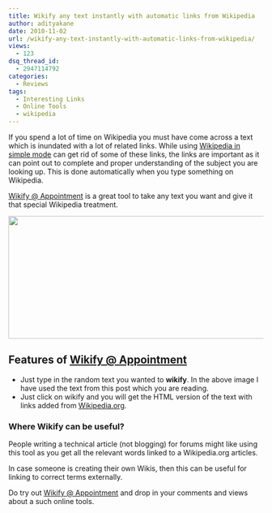 ```yaml
---
title: Wikify any text instantly with automatic links from Wikipedia
author: adityakane
date: 2010-11-02
url: /wikify-any-text-instantly-with-automatic-links-from-wikipedia/
views:
  - 123
dsq_thread_id:
  - 2947114792
categories:
  - Reviews
tags:
  - Interesting Links
  - Online Tools
  - wikipedia
---
```

If you spend a lot of time on Wikipedia you must have come across a text which is inundated with a lot of related links. While using [Wikipedia in simple mode][1] can get rid of some of these links, the links are important as it can point out to complete and proper understanding of the subject you are looking up. This is done automatically when you type something on Wikipedia.

<a href="http://wikify.appointment.at/" onclick="_gaq.push(['_trackEvent', 'outbound-article', 'http://wikify.appointment.at/', 'Wikify @ Appointment']);" >Wikify @ Appointment</a> is a great tool to take any text you want and give it that special Wikipedia treatment.

<a rel="attachment wp-att-31519" href="http://devilsworkshop.org/wikify-any-text-instantly-with-automatic-links-from-wikipedia/wikify_content/"><img class="alignnone size-full wp-image-31519" title="wikify_content" src="http://cdn.devilsworkshop.org/files/2010/10/wikify_content.png" alt="" width="550" height="242" /></a>

## Features of <a href="http://wikify.appointment.at/" onclick="_gaq.push(['_trackEvent', 'outbound-article', 'http://wikify.appointment.at/', 'Wikify @ Appointment']);" >Wikify @ Appointment</a>

  * Just type in the random text you wanted to **wikify**. In the above image I have used the text from this post which you are reading.
  * Just click on wikify and you will get the HTML version of the text with links added from <a href="http://wikipedia.org" onclick="_gaq.push(['_trackEvent', 'outbound-article', 'http://wikipedia.org', 'Wikipedia.org']);" >Wikipedia.org</a>.

### Where Wikify can be useful?

People writing a technical article (not blogging) for forums might like using this tool as you get all the relevant words linked to a Wikipedia.org articles.

In case someone is creating their own Wikis, then this can be useful for linking to correct terms externally.

Do try out <a href="http://wikify.appointment.at/" onclick="_gaq.push(['_trackEvent', 'outbound-article', 'http://wikify.appointment.at/', 'Wikify @ Appointment']);" >Wikify @ Appointment</a> and drop in your comments and views about a such online tools.

 [1]: http://devilsworkshop.org/how-to-read-wikipedia-articles-in-simple-english/
